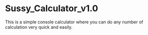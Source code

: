 # Sussy_Calculator_v1.0
This is a simple console calculator where you can do any number of calculation very quick and easily.
